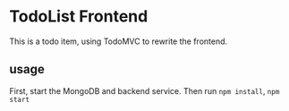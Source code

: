 # TodoList Frontend

This is a todo item, using TodoMVC to rewrite the frontend.

## usage

First, start the MongoDB and backend service. Then run `npm install`, `npm start`

